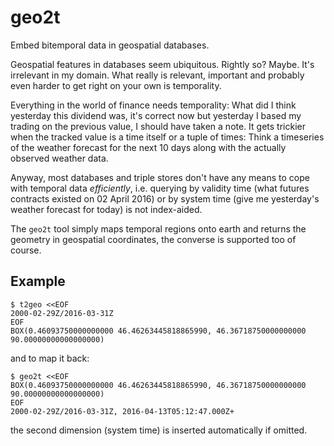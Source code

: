 geo2t
=====

Embed bitemporal data in geospatial databases.

Geospatial features in databases seem ubiquitous.  Rightly so?  Maybe.
It's irrelevant in my domain.  What really is relevant, important and
probably even harder to get right on your own is temporality.

Everything in the world of finance needs temporality: What did I think
yesterday this dividend was, it's correct now but yesterday I based my
trading on the previous value, I should have taken a note.  It gets
trickier when the tracked value is a time itself or a tuple of times:
Think a timeseries of the weather forecast for the next 10 days along
with the actually observed weather data.

Anyway, most databases and triple stores don't have any means to cope
with temporal data *efficiently*, i.e. querying by validity time (what
futures contracts existed on 02 April 2016) or by system time (give me
yesterday's weather forecast for today) is not index-aided.

The `geo2t` tool simply maps temporal regions onto earth and returns
the geometry in geospatial coordinates, the converse is supported too
of course.

Example
-------

    $ t2geo <<EOF
    2000-02-29Z/2016-03-31Z
    EOF
    BOX(0.46093750000000000 46.46263445818865990, 46.36718750000000000 90.00000000000000000)

and to map it back:

    $ geo2t <<EOF
    BOX(0.46093750000000000 46.46263445818865990, 46.36718750000000000 90.00000000000000000)
    EOF
    2000-02-29Z/2016-03-31Z, 2016-04-13T05:12:47.000Z+

the second dimension (system time) is inserted automatically if omitted.
